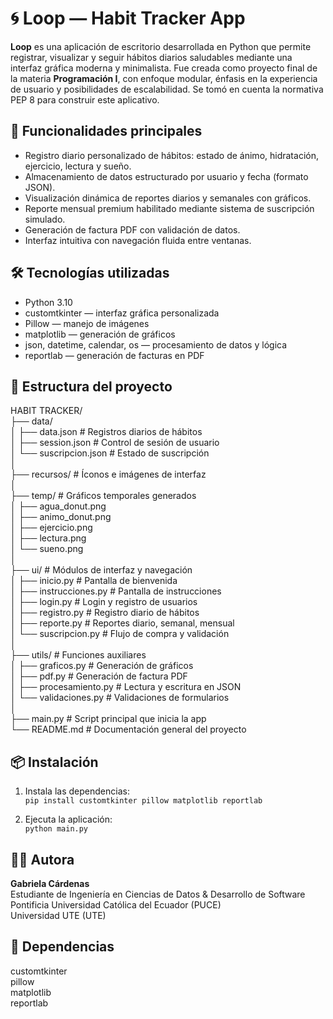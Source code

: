 # 🌀 Loop — Habit Tracker App

**Loop** es una aplicación de escritorio desarrollada en Python que permite registrar, visualizar y seguir hábitos diarios saludables mediante una interfaz gráfica moderna y minimalista. Fue creada como proyecto final de la materia **Programación I**, con enfoque modular, énfasis en la experiencia de usuario y posibilidades de escalabilidad. Se tomó en cuenta la normativa PEP 8 para construir este aplicativo.

## 🚀 Funcionalidades principales

- Registro diario personalizado de hábitos: estado de ánimo, hidratación, ejercicio, lectura y sueño.
- Almacenamiento de datos estructurado por usuario y fecha (formato JSON).
- Visualización dinámica de reportes diarios y semanales con gráficos.
- Reporte mensual premium habilitado mediante sistema de suscripción simulado.
- Generación de factura PDF con validación de datos.
- Interfaz intuitiva con navegación fluida entre ventanas.

## 🛠️ Tecnologías utilizadas

- Python 3.10  
- customtkinter — interfaz gráfica personalizada  
- Pillow — manejo de imágenes  
- matplotlib — generación de gráficos  
- json, datetime, calendar, os — procesamiento de datos y lógica  
- reportlab — generación de facturas en PDF  

## 📁 Estructura del proyecto

HABIT TRACKER/  
├── data/  
│   ├── data.json              # Registros diarios de hábitos  
│   ├── session.json           # Control de sesión de usuario  
│   └── suscripcion.json       # Estado de suscripción  
│  
├── recursos/                  # Íconos e imágenes de interfaz  
│  
├── temp/                      # Gráficos temporales generados  
│   ├── agua_donut.png  
│   ├── animo_donut.png  
│   ├── ejercicio.png  
│   ├── lectura.png  
│   └── sueno.png  
│  
├── ui/                        # Módulos de interfaz y navegación  
│   ├── inicio.py              # Pantalla de bienvenida  
│   ├── instrucciones.py       # Pantalla de instrucciones  
│   ├── login.py               # Login y registro de usuarios  
│   ├── registro.py            # Registro diario de hábitos  
│   ├── reporte.py             # Reportes diario, semanal, mensual  
│   └── suscripcion.py         # Flujo de compra y validación  
│  
├── utils/                     # Funciones auxiliares  
│   ├── graficos.py            # Generación de gráficos  
│   ├── pdf.py                 # Generación de factura PDF  
│   ├── procesamiento.py       # Lectura y escritura en JSON  
│   └── validaciones.py        # Validaciones de formularios  
│  
├── main.py                    # Script principal que inicia la app  
└── README.md                  # Documentación general del proyecto


## 📦 Instalación

1. Instala las dependencias:  
   `pip install customtkinter pillow matplotlib reportlab`  

2. Ejecuta la aplicación:  
   `python main.py`

## 🙋‍♀️ Autora

**Gabriela Cárdenas**  
Estudiante de Ingeniería en Ciencias de Datos & Desarrollo de Software  
Pontificia Universidad Católica del Ecuador (PUCE) \
Universidad UTE (UTE)

## 📌 Dependencias

customtkinter  
pillow  
matplotlib  
reportlab




